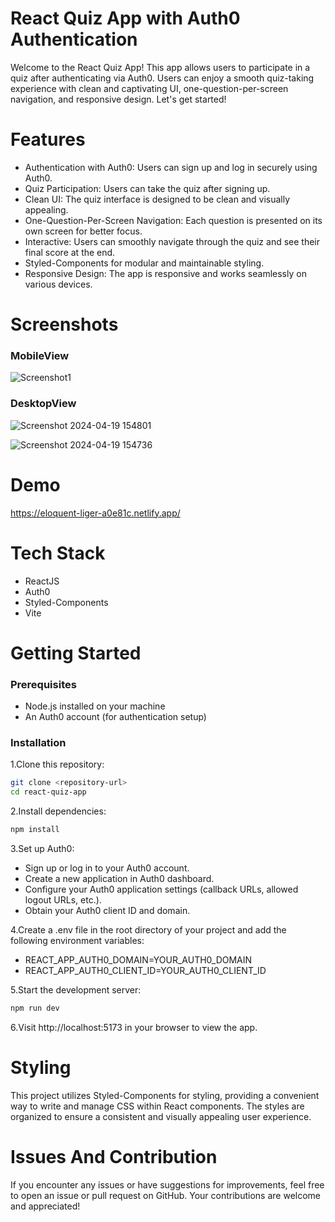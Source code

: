 
# React Quiz App with Auth0 Authentication

Welcome to the React Quiz App! This app allows users to participate in a quiz after authenticating via Auth0. Users can enjoy a smooth quiz-taking experience with clean and captivating UI, one-question-per-screen navigation, and responsive design. Let's get started!

# Features




 - Authentication with Auth0: Users can sign up and log in securely using Auth0.
- Quiz Participation: Users can take the quiz after signing up.
- Clean UI: The quiz interface is designed to be clean and visually appealing.
- One-Question-Per-Screen Navigation: Each question is presented on its own screen for better focus.
- Interactive: Users can smoothly navigate through the quiz and see their final score at the end.
- Styled-Components for modular and maintainable styling.
- Responsive Design: The app is responsive and works seamlessly on various devices.


# Screenshots

### MobileView
![Screenshot1](https://github.com/Rajatkhubchandani160/Quiz-react-app/assets/160473516/044ad843-c47a-4a44-90fa-c08b40abc6d0)

### DesktopView
![Screenshot 2024-04-19 154801](https://github.com/Rajatkhubchandani160/Quiz-react-app/assets/160473516/c5d5de52-92e0-41a9-9622-86ac80d490c6)

![Screenshot 2024-04-19 154736](https://github.com/Rajatkhubchandani160/Quiz-react-app/assets/160473516/adbdc782-0f1c-4cca-b41c-cbe28c041ab5)

# Demo

https://eloquent-liger-a0e81c.netlify.app/

# Tech Stack

- ReactJS
- Auth0
- Styled-Components
- Vite

# Getting Started

### Prerequisites 

- Node.js installed on your machine
- An Auth0 account (for authentication setup)

### Installation
1.Clone this repository:
```bash
git clone <repository-url>
cd react-quiz-app
```
2.Install dependencies:
```bash
npm install

```
3.Set up Auth0:
- Sign up or log in to your Auth0 account.
- Create a new application in Auth0 dashboard.
- Configure your Auth0 application settings (callback URLs, allowed logout URLs, etc.).
- Obtain your Auth0 client ID and domain.

4.Create a .env file in the root directory of your project and add the following environment variables:
- REACT_APP_AUTH0_DOMAIN=YOUR_AUTH0_DOMAIN
- REACT_APP_AUTH0_CLIENT_ID=YOUR_AUTH0_CLIENT_ID

5.Start the development server:
```bash
npm run dev
```
6.Visit http://localhost:5173 in your browser to view the app.
# Styling

This project utilizes Styled-Components for styling, providing a convenient way to write and manage CSS within React components. The styles are organized to ensure a consistent and visually appealing user experience.
# Issues And Contribution

 If you encounter any issues or have suggestions for improvements, feel free to open an issue or pull request on GitHub. Your contributions are welcome and appreciated!

